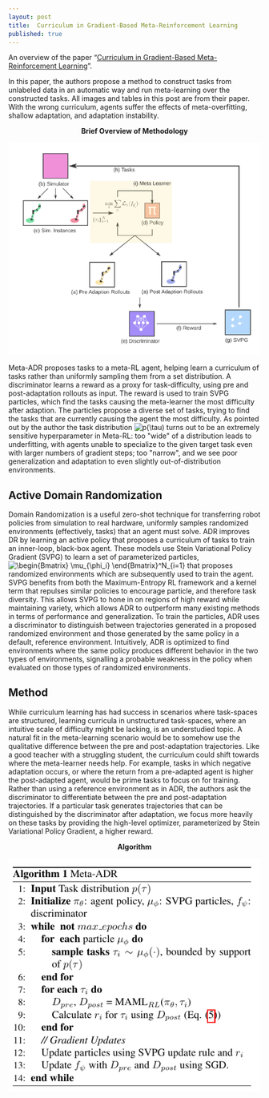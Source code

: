 ```yaml
---
layout: post
title:  Curriculum in Gradient-Based Meta-Reinforcement Learning
published: true
---
```


An overview of the paper “[Curriculum in Gradient-Based Meta-Reinforcement Learning](https://arxiv.org/abs/2002.07956)”.
<!--break-->
In this paper, the authors propose a method to construct tasks from unlabeled data in an automatic way and run meta-learning over the constructed tasks. All images and tables in this post are from their paper.
With the wrong curriculum, agents suffer the effects of meta-overfitting, shallow adaptation, and adaptation instability.

<p align="center">
<b>Brief Overview of Methodology</b>
</p>
<p align="center">
<img src="/assets/Papers/28/Figure-1.png?raw=true" alt="Figure 1"/>
</p>

Meta-ADR proposes tasks to a meta-RL agent, helping learn a curriculum of tasks rather than uniformly sampling them from a set distribution. A discriminator learns a reward as a proxy for task-difficulty, using pre and post-adaptation rollouts as input. The reward is used to train SVPG particles, which find the tasks causing the meta-learner the most difficulty after adaption. The particles propose a diverse set of tasks, trying to find the tasks that are currently causing the agent the most difficulty.
As pointed out by the author the task distribution <img src="https://latex.codecogs.com/svg.latex?p(\tau)" title="p(\tau)" /> turns out to be an extremely sensitive hyperparameter in Meta-RL: too "wide" of a distribution leads to underfitting, with agents unable to specialize to the given target task even with larger numbers of gradient steps; too "narrow", and we see poor generalization and adaptation to even slightly out-of-distribution environments.


## Active Domain Randomization

Domain Randomization is a useful zero-shot technique for transferring robot policies from simulation to real hardware, uniformly samples randomized environments (effectively, tasks) that an agent must solve. ADR improves DR by learning an active policy that proposes a curriculum of tasks to train an inner-loop, black-box agent. These models use Stein Variational Policy Gradient (SVPG) to learn a set of parameterized particles, <img src="https://latex.codecogs.com/svg.latex?\begin{Bmatrix}&space;\mu_{\phi_i}&space;\end{Bmatrix}^N_{i=1}" title="\begin{Bmatrix} \mu_{\phi_i} \end{Bmatrix}^N_{i=1}" /> that proposes randomized environments which are subsequently used to train the agent. SVPG benefits from both the Maximum-Entropy RL framework and a kernel term that repulses similar policies to encourage particle, and therefore task diversity. This allows SVPG to hone in on regions of high reward while maintaining variety, which allows ADR to outperform many existing methods in terms of performance and generalization. To train the particles, ADR uses a discriminator to distinguish between trajectories generated in a proposed randomized environment and those generated by the same policy in a default, reference environment. Intuitively, ADR is optimized to find environments where the same policy produces different behavior in the two types of environments, signalling a probable weakness in the policy when evaluated on those types of randomized environments.

## Method

While curriculum learning has had success in scenarios where task-spaces are structured, learning curricula in unstructured task-spaces, where an intuitive scale of difficulty might be lacking, is an understudied topic. A natural fit in the meta-learning scenario would be to somehow use the qualitative difference between the pre and post-adaptation trajectories. Like a good teacher with a struggling student, the curriculum could shift towards where the meta-learner needs help. For example, tasks in which negative adaptation occurs, or where the return from a pre-adapted agent is higher the post-adapted agent, would be prime tasks to focus on for training. Rather than using a reference environment as in ADR, the authors ask the discriminator to differentiate between the pre and post-adaptation trajectories. If a particular task generates trajectories that can be distinguished by the discriminator after adaptation, we focus more heavily on these tasks by providing the high-level optimizer, parameterized by Stein Variational Policy Gradient, a higher reward.

<p align="center">
<b>Algorithm</b>
</p>
<p align="center">
<img src="/assets/Papers/28/Figure-2.png?raw=true" alt="Figure 2"/>
</p>
